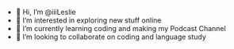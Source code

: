 - 👋 Hi, I’m @iiiLeslie
- 👀 I’m interested in exploring new stuff online
- 🌱 I’m currently learning coding and making my Podcast Channel
- 💞️ I’m looking to collaborate on coding and language study 

<!---
iiiLeslie/iiiLeslie is a ✨ special ✨ repository because its `README.md` (this file) appears on your GitHub profile.
You can click the Preview link to take a look at your changes.
--->
